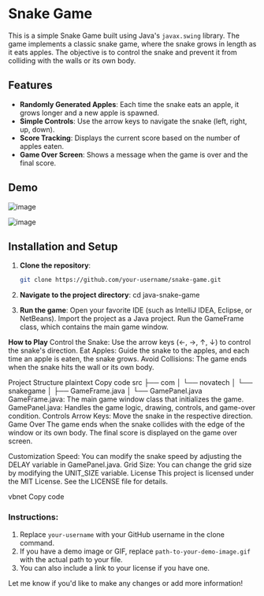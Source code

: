 # Snake Game

This is a simple Snake Game built using Java's `javax.swing` library. The game implements a classic snake game, where the snake grows in length as it eats apples. The objective is to control the snake and prevent it from colliding with the walls or its own body.

## Features

- **Randomly Generated Apples**: Each time the snake eats an apple, it grows longer and a new apple is spawned.
- **Simple Controls**: Use the arrow keys to navigate the snake (left, right, up, down).
- **Score Tracking**: Displays the current score based on the number of apples eaten.
- **Game Over Screen**: Shows a message when the game is over and the final score.

## Demo

![image](https://github.com/user-attachments/assets/095a8562-8666-475b-846d-4a8fdc0fda0f)

![image](https://github.com/user-attachments/assets/ea93b61f-322d-4ed7-9148-a0e1d8decd3d)



## Installation and Setup

1. **Clone the repository**:
   ```bash
   git clone https://github.com/your-username/snake-game.git

2. **Navigate to the project directory**:
   cd java-snake-game

3. **Run the game**:
  Open your favorite IDE (such as IntelliJ IDEA, Eclipse, or NetBeans).
  Import the project as a Java project.
  Run the GameFrame class, which contains the main game window.

**How to Play**
Control the Snake: Use the arrow keys (←, →, ↑, ↓) to control the snake's direction.
Eat Apples: Guide the snake to the apples, and each time an apple is eaten, the snake grows.
Avoid Collisions: The game ends when the snake hits the wall or its own body.

Project Structure
plaintext
Copy code
src
├── com
│   └── novatech
│       └── snakegame
│           ├── GameFrame.java
│           └── GamePanel.java
GameFrame.java: The main game window class that initializes the game.
GamePanel.java: Handles the game logic, drawing, controls, and game-over condition.
Controls
Arrow Keys: Move the snake in the respective direction.
Game Over
The game ends when the snake collides with the edge of the window or its own body. The final score is displayed on the game over screen.

Customization
Speed: You can modify the snake speed by adjusting the DELAY variable in GamePanel.java.
Grid Size: You can change the grid size by modifying the UNIT_SIZE variable.
License
This project is licensed under the MIT License. See the LICENSE file for details.

vbnet
Copy code

### Instructions:
1. Replace `your-username` with your GitHub username in the clone command.
2. If you have a demo image or GIF, replace `path-to-your-demo-image.gif` with the actual path to your file.
3. You can also include a link to your license if you have one.

Let me know if you'd like to make any changes or add more information!

